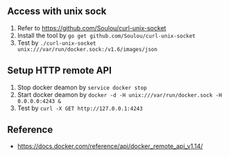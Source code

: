 
## Access with unix sock

1. Refer to <https://github.com/Soulou/curl-unix-socket>
2. Install the tool by `go get github.com/Soulou/curl-unix-socket`
3. Test by `./curl-unix-socket unix:///var/run/docker.sock:/v1.6/images/json`

## Setup HTTP remote API

1. Stop docker deamon by `service docker stop`
2. Start docker deamon by `docker -d -H unix:///var/run/docker.sock -H 0.0.0.0:4243 &`
3. Test by `curl -X GET http://127.0.0.1:4243`


## Reference

* <https://docs.docker.com/reference/api/docker_remote_api_v1.14/>

